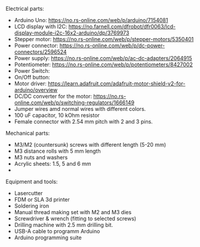 Electrical parts:
- Arduino Uno: https://no.rs-online.com/web/p/arduino/7154081
- LCD display with I2C: https://no.farnell.com/dfrobot/dfr0063/lcd-display-module-i2c-16x2-arduino/dp/3769973
- Stepper motor: https://no.rs-online.com/web/p/stepper-motors/5350401
- Power connector: https://no.rs-online.com/web/p/dc-power-connectors/2596524
- Power supply: https://no.rs-online.com/web/p/ac-dc-adapters/2064915
- Potentiometer: https://no.rs-online.com/web/p/potentiometers/8427002
- Power Switch:
- On/Off button: 
- Motor driver: https://learn.adafruit.com/adafruit-motor-shield-v2-for-arduino/overview
- DC/DC converter for the motor: https://no.rs-online.com/web/p/switching-regulators/1666149
- Jumper wires amd normal wires with different colors.
- 100 uF capacitor, 10 kOhm resistor
- Female connector with 2.54 mm pitch with 2 and 3 pins.

Mechanical parts:
- M3/M2 (countersunk) screws with different length (5-20 mm)
- M3 distance rolls with 5 mm length
- M3 nuts and washers
- Acrylic sheets: 1.5, 5 and 6 mm
- 

Equipment and tools:
- Lasercutter
- FDM or SLA 3d printer
- Soldering iron
- Manual thread making set with M2 and M3 dies
- Screwdriver & wrench (fitting to selected screws)
- Drilling machine with 2.5 mm drilling bit.
- USB-A cable to programm Arduino
- Arduino programming suite
